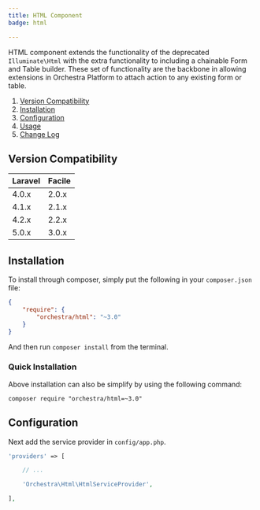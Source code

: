 ```yaml
---
title: HTML Component
badge: html

---
```


HTML component extends the functionality of the deprecated `Illuminate\Html` with the extra functionality to including a chainable Form and Table builder. These set of functionality are the backbone in allowing extensions in Orchestra Platform to attach action to any existing form or table.

1. [Version Compatibility](#compatibility)
2. [Installation](#installation)
3. [Configuration](#configuration)
4. [Usage]({doc-url}/components/html/usage)
5. [Change Log]({doc-url}/components/html/changes#v3-0)

<a name="compatibility"></a>
## Version Compatibility

Laravel    | Facile
:----------|:----------
 4.0.x     | 2.0.x
 4.1.x     | 2.1.x
 4.2.x     | 2.2.x
 5.0.x     | 3.0.x

<a name="installation"></a>
## Installation

To install through composer, simply put the following in your `composer.json` file:

```json
{
	"require": {
		"orchestra/html": "~3.0"
	}
}
```

And then run `composer install` from the terminal.

<a name="quick-installation"></a>
### Quick Installation

Above installation can also be simplify by using the following command:

    composer require "orchestra/html=~3.0"

<a name="configuration"></a>
## Configuration

Next add the service provider in `config/app.php`.

```php
'providers' => [

    // ...

	'Orchestra\Html\HtmlServiceProvider',

],
```

